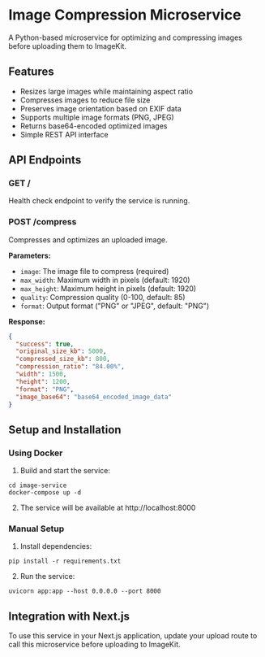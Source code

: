 # Image Compression Microservice

A Python-based microservice for optimizing and compressing images before uploading them to ImageKit.

## Features

- Resizes large images while maintaining aspect ratio
- Compresses images to reduce file size
- Preserves image orientation based on EXIF data
- Supports multiple image formats (PNG, JPEG)
- Returns base64-encoded optimized images
- Simple REST API interface

## API Endpoints

### GET /

Health check endpoint to verify the service is running.

### POST /compress

Compresses and optimizes an uploaded image.

**Parameters:**
- `image`: The image file to compress (required)
- `max_width`: Maximum width in pixels (default: 1920)
- `max_height`: Maximum height in pixels (default: 1920)
- `quality`: Compression quality (0-100, default: 85)
- `format`: Output format ("PNG" or "JPEG", default: "PNG")

**Response:**
```json
{
  "success": true,
  "original_size_kb": 5000,
  "compressed_size_kb": 800,
  "compression_ratio": "84.00%",
  "width": 1500,
  "height": 1200,
  "format": "PNG",
  "image_base64": "base64_encoded_image_data"
}
```

## Setup and Installation

### Using Docker

1. Build and start the service:
```
cd image-service
docker-compose up -d
```

2. The service will be available at http://localhost:8000

### Manual Setup

1. Install dependencies:
```
pip install -r requirements.txt
```

2. Run the service:
```
uvicorn app:app --host 0.0.0.0 --port 8000
```

## Integration with Next.js

To use this service in your Next.js application, update your upload route to call this microservice before uploading to ImageKit.
